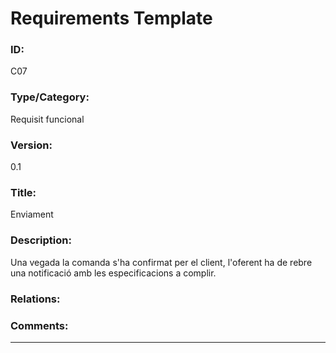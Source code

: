 # Requirements Template
### ID: 
C07
### Type/Category: 
Requisit funcional
### Version: 
0.1
### Title: 
Enviament
### Description: 
Una vegada la comanda s'ha confirmat per el client, l'oferent ha de rebre una notificació amb les especificacions a complir.
### Relations: 
### Comments: 
---